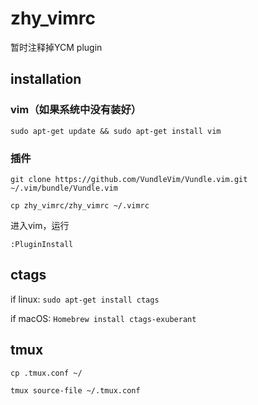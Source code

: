 # zhy_vimrc

暂时注释掉YCM plugin

## installation

### vim（如果系统中没有装好）

`sudo apt-get update && sudo apt-get install vim`

### 插件
`git clone https://github.com/VundleVim/Vundle.vim.git ~/.vim/bundle/Vundle.vim`

`cp zhy_vimrc/zhy_vimrc ~/.vimrc`

进入vim，运行

`:PluginInstall`

## ctags

if linux:
`sudo apt-get install ctags`

if macOS:
`Homebrew install ctags-exuberant`


## tmux
`cp .tmux.conf ~/`

`tmux source-file ~/.tmux.conf`

